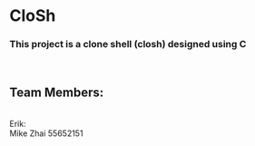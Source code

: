 # CloSh
### This project is a clone shell (closh) designed using C
<br/>

## Team Members:
<br/>
Erik:
<br/>
Mike Zhai 55652151
